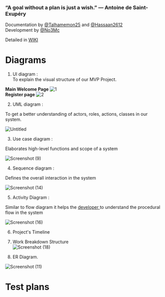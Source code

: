 ### “A goal without a plan is just a wish.” — Antoine de Saint-Exupéry


 Documentation by [@Talhamemon25](https://github.com/Talhamemon25) and [@Hassaan2612](https://github.com/Hassaan2612) <br>
 Development by [@No3Mc](https://github.com/No3Mc) <br>



Detailed in [WIKI](https://github.com/DMU-CTEC2902-2022/AppCompS_Team/wiki/Project's-Documentation)





# Diagrams

1. UI diagram : <br>
To explain the visual structure of our MVP Project. <br>

**Main Welcome Page**
![1](https://user-images.githubusercontent.com/96621035/159575987-0d9b1592-3a7d-4c4a-986b-4f51bf2fe2fe.png) <br>
**Register page**
![2](https://user-images.githubusercontent.com/96621035/159575985-c16377e4-902a-4e60-a012-20bf48fc5ef8.png) <br>






2. UML diagram : <br>

To get a better understanding of actors, roles, actions, classes in our system.<br>



<!--- ![image](https://user-images.githubusercontent.com/96621035/159036136-1373232d-c37c-4956-b855-db261e5fbd53.png)--->

![Untitled](https://user-images.githubusercontent.com/96621035/159404201-a4864478-cf39-473f-83cf-ee1a76c7077d.png)

3. Use case diagram : <br>

Elaborates high-level functions and scope of a system <br>

![Screenshot (9)](https://user-images.githubusercontent.com/96626987/157364630-211a9c0c-6ec6-453a-a69f-71e23aec701b.png)


4. Sequence diagram : <br>

Defines the overall interaction in the system <br>

![Screenshot (14)](https://user-images.githubusercontent.com/96626987/159403151-eb50209f-5eff-4f2d-b348-1621b7d691f3.png) <br>

5. Activity Diagram : <br>

Similar to flow diagram it helps the [developer ](https://github.com/No3Mc)to understand the procedural flow in the system<br>

![Screenshot (16)](https://user-images.githubusercontent.com/96626987/159519064-129e8fba-bebb-4e01-876f-962f39c418a9.png)


6. Project's Timeline <br>

7. Work Breakdown Structure <br>
![Screenshot (18)](https://user-images.githubusercontent.com/96626987/159523392-76293dfa-3416-4374-8d54-c78afae41a1f.png) <br>


8. ER Diagram.

![Screenshot (11)](https://user-images.githubusercontent.com/96626987/158641844-5cd0195a-2126-4050-853d-1d5a34b05d9b.png) <br>


# **Test plans** <br>
